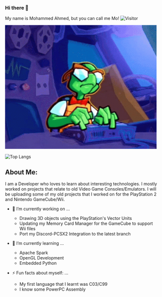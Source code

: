 ### Hi there 👋


My name is Mohammed Ahmed, but you can call me Mo!
![Visitor](https://visitor-badge.laobi.icu/badge?page_id=username.Metropass)

![](typing-bentley.gif)


![Top Langs](https://github-readme-stats.vercel.app/api/top-langs/?username=Metropass)

<h2> About Me: </h2>
I am a Developer who loves to learn about interesting technologies. 
I mostly worked on projects that relate to old Video Game Consoles/Emulators. I will be uploading some of my old projects that I worked on for the PlayStation 2 and Nintendo GameCube/Wii.

- 🔭 I’m currently working on ...

    - Drawing 3D objects using the PlayStation's Vector Units
    - Updating my Memory Card Manager for the GameCube to support Wii files
    - Port my Discord-PCSX2 Integration to the latest branch

- 🌱 I’m currently learning ...
    - Apache Spark
    - OpenGL Development
    - Embedded Python
- ⚡ Fun facts about myself: ...

    - My first language that I learnt was C03/C99
    - I know some PowerPC Assembly


<!--
**Metropass/Metropass** is a ✨ _special_ ✨ repository because its `README.md` (this file) appears on your GitHub profile.

Here are some ideas to get you started:

- 🔭 I’m currently working on ...
- 🌱 I’m currently learning ...
- 👯 I’m looking to collaborate on ...
- 🤔 I’m looking for help with ...
- 💬 Ask me about ...
- 📫 How to reach me: ...
- 😄 Pronouns: ...
- ⚡ Fun fact: ...
-->
